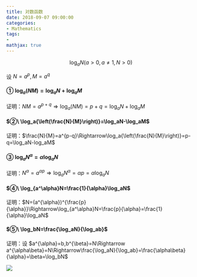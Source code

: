 ```yaml
---
title: 对数函数
date: 2018-09-07 09:00:00
categories:
- Mathematics
tags:
- 
mathjax: true
---
```


$$
\log_aN(a>0,a \neq 1, N>0)
$$

设 $N=a^p,M=a^q$

#### $①\ \log_a{(NM)}=\log_aN+\log_aM$

证明：$NM=a^{p+q} \Rightarrow \log_a{(NM)}=p+q=\log_aN+\log_aM$

#### $②\ \log_a{\left(\frac{N}{M}\right)}=\log_aN-\log_aM$

证明：$\frac{N}{M}=a^{p-q}\Rightarrow\log_a{\left(\frac{N}{M}\right)}=p-q=\log_aN-log_aM$

#### $③\ \log_a{N^\alpha}=\alpha\log_aN$

证明：$N^{\alpha}=a^{\alpha p}\Rightarrow\log_a{N^{\alpha}}=\alpha p=\alpha\log_aN$

#### $④\ \log_{a^\alpha}N=\frac{1}{\alpha}\log_aN$

证明：$N=(a^{\alpha})^{\frac{p}{\alpha}}\Rightarrow\log_{a^\alpha}N=\frac{p}{\alpha}=\frac{1}{\alpha}\log_aN$

#### $⑤\ \log_bN=\frac{\log_aN}{\log_ab}$

证明：设 $a^{\alpha}=b,b^{\beta}=N\Rightarrow a^{\alpha\beta}=N\Rightarrow\frac{\log_aN}{\log_ab}=\frac{\alpha\beta}{\alpha}=\beta=\log_bN$



![](https://www.cnblogs.com/images/cnblogs_com/milky-w/1224598/o_log%e5%87%bd%e6%95%b0.png)

